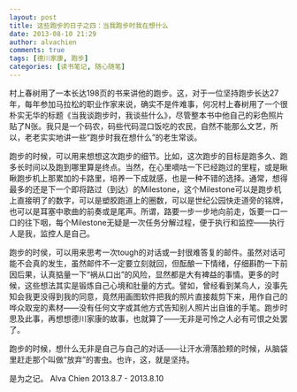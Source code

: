 ```yaml
---
layout: post
title: 这些跑步的日子之四：当我跑步时我在想什么
date: 2013-08-10 21:29
author: alvachien
comments: true
tags: [德川家康, 跑步]
categories: [读书笔记, 随心随笔]
---
```

村上春树用了一本长达198页的书来讲他的跑步。这，对于一位坚持跑步长达27年，每年参加马拉松的职业作家来说，确实不是件难事，何况村上春树用了一个很朴实无华的标题《当我谈跑步时，我谈些什么》，尽管整本书中他自己的彩色照片贴了N张。我只是一个码农，码些代码混口饭吃的农民，自然不能那么文艺，所以，老老实实地讲一些“跑步时我在想什么”的老生常谈。

跑步的时候，可以用来想想这次跑步的细节。比如，这次跑步的目标是跑多久、跑多长时间以及跑到哪里算是终点。当然，在心里嘀咕一下已经跑过的里程，或是瞅瞅跑步机上那累加的卡路里，培养一下成就感，也是一种不错的选择。通常，想得最多的还是下一个即将路过（到达）的Milestone，这个Milestone可以是跑步机上直接明了的数字，可以是塑胶跑道上的圈数，可以是世纪公园快走道旁的铭牌，也可以是耳塞中歌曲的前奏或是尾声。所谓，路要一步一步地向前走，饭要一口一口的往下咽，每个Milestone无疑是一次任务分解过程，便于执行和监控——执行人是我，监控人是自己。

跑步的时侯，可以用来思考一次tough的对话或一封很难答复的邮件。虽然对话可能不会真的发生，虽然邮件不一定要立刻就回，但酝酿一下情绪，仔细斟酌一下前因后果，认真掂量一下“祸从口出”的风险，显然都是大有裨益的事情。更多的时候，这些想法其实是锻炼自己心境和肚量的方式。譬如，曾经看到某鸟人，没事先知会我更没得到我的同意，竟然用画图软件把我的照片直接裁剪下来，用作自己的哗众取宠的素材——没有任何文字或其他方式告知别人照片出自谁的手笔。跑步时思及此事，再想想德川家康的故事，也就算了——无非是可怜之人必有可恨之处罢了。

跑步的时候，想什么无非是自己与自己的对话——让汗水滑落脸颊的时候，从脑袋里赶走那个叫做“放弃”的害虫。也许，这，就是坚持。

是为之记。
Alva Chien
2013.8.7 - 2013.8.10
